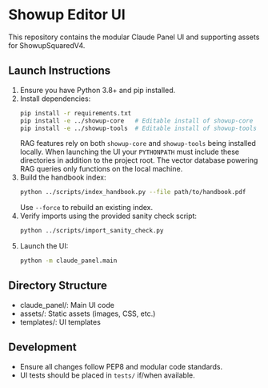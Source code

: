 # Showup Editor UI

This repository contains the modular Claude Panel UI and supporting assets for ShowupSquaredV4.

## Launch Instructions

1. Ensure you have Python 3.8+ and pip installed.
2. Install dependencies:
   ```sh
   pip install -r requirements.txt
   pip install -e ../showup-core   # Editable install of showup-core
   pip install -e ../showup-tools  # Editable install of showup-tools
   ```
   RAG features rely on both `showup-core` and `showup-tools` being installed
   locally. When launching the UI your `PYTHONPATH` must include these
   directories in addition to the project root. The vector database powering
   RAG queries only functions on the local machine.
3. Build the handbook index:
   ```sh
   python ../scripts/index_handbook.py --file path/to/handbook.pdf
   ```
   Use `--force` to rebuild an existing index.
4. Verify imports using the provided sanity check script:
   ```sh
   python ../scripts/import_sanity_check.py
   ```
5. Launch the UI:
   ```sh
   python -m claude_panel.main
   ```

## Directory Structure
- claude_panel/: Main UI code
- assets/: Static assets (images, CSS, etc.)
- templates/: UI templates

## Development
- Ensure all changes follow PEP8 and modular code standards.
- UI tests should be placed in `tests/` if/when available.

